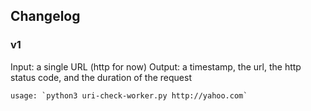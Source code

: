 ## Changelog

### v1

Input: a single URL (http for now)
Output: a timestamp, the url, the http status code, and the duration of the request

    usage: `python3 uri-check-worker.py http://yahoo.com`
